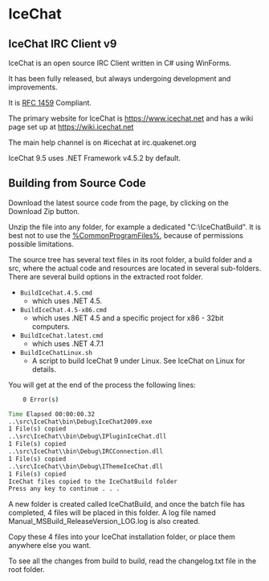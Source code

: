 # IceChat

## IceChat IRC Client v9

IceChat is an open source IRC Client written in C# using WinForms.

It has been fully released, but always undergoing development and improvements.

It is [RFC 1459](https://tools.ietf.org/html/rfc1459.html) Compliant.

The primary website for IceChat is <https://www.icechat.net> and has a wiki page set up at <https://wiki.icechat.net>

The main help channel is on #icechat at irc.quakenet.org

IceChat 9.5 uses .NET Framework v4.5.2 by default.

## Building from Source Code

Download the latest source code from the page, by clicking on the Download Zip button.

Unzip the file into any folder, for example a dedicated "C:\IceChatBuild". It is best not to use the [%CommonProgramFiles%](https://en.wikipedia.org/wiki/Environment_variable#Default_values), because of permissions possible limitations.

The source tree has several text files in its root folder, a build folder and a src, where the actual code and resources are located in several sub-folders.
There are several build options in the extracted root folder.

* `BuildIceChat.4.5.cmd`
  * which uses .NET 4.5.
* `BuildIceChat.4.5-x86.cmd`
  * which uses .NET 4.5 and a specific project for x86 - 32bit computers.
* `BuildIceChat.latest.cmd`
  * which uses .NET 4.7.1
* `BuildIceChatLinux.sh`
  * A script to build IceChat 9 under Linux. See IceChat on Linux for details.

You will get at the end of the process the following lines:

```cmd
    0 Error(s)

Time Elapsed 00:00:00.32
..\src\IceChat\bin\Debug\IceChat2009.exe
1 File(s) copied
..\src\IceChat\\bin\Debug\IPluginIceChat.dll
1 File(s) copied
..\src\IceChat\\bin\Debug\IRCConnection.dll
1 File(s) copied
..\src\IceChat\\bin\Debug\IThemeIceChat.dll
1 File(s) copied
IceChat files copied to the IceChatBuild folder
Press any key to continue . . .
```

A new folder is created called IceChatBuild, and once the batch file has completed, 4 files will be placed in this folder.
A log file named Manual_MSBuild_ReleaseVersion_LOG.log is also created.

Copy these 4 files into your IceChat installation folder, or place them anywhere else you want.

To see all the changes from build to build, read the changelog.txt file in the root folder.
